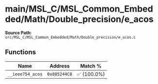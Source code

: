 # main/MSL_C/MSL_Common_Embedded/Math/Double_precision/e_acos

**Source Path:** `src/MSL_C/MSL_Common_Embedded/Math/Double_precision/e_acos.c`

## Functions

| Name | Address | Match % |
|------|---------|---------|
| `__ieee754_acos` | `0x805244C8` | :white_check_mark: (100.0%) |